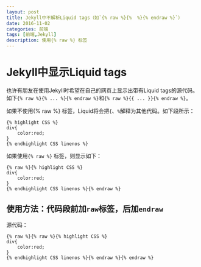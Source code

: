 ```yaml
---
layout: post
title: Jekyll中不解析Liquid tags（如`{% raw %}{%  %}{% endraw %}`）
date: 2016-11-02
categories: 前端
tags: [前端,Jekyll]
description: 使用{% raw %} 标签
---
```


# Jekyll中显示Liquid tags

也许有朋友在使用Jekyll时希望在自己的网页上显示出带有Liquid tags的源代码。如下`{% raw %}{% ... %}{% endraw %}`和`{% raw %}{{ ... }}{% endraw %}`。

如果不使用{% raw %} 标签，Liquid将会把`{`、`%`解释为其他代码。如下段所示：

```
{% highlight CSS %}
div{
	color:red;
}
{% endhighlight CSS linenos %}
```

如果使用`{% raw %}` 标签，则显示如下：

```
{% raw %}{% highlight CSS %}
div{
	color:red;
}
{% endhighlight CSS linenos %}{% endraw %}
```

## 使用方法：代码段前加`raw`标签，后加`endraw`

源代码：

```
{% raw %}{% raw %}{% highlight CSS %}
div{
	color:red;
}
{% endhighlight CSS linenos %}{% endraw %}{% endraw %}
```
```
